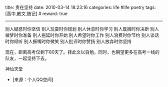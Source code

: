 title: 贵在坚持 
date: 2010-03-14 18:23:16
categories: life #life poetry
tags: [高中,散文,随记]  # <!--more-->
reward: true

---

别人疑惑时你坚信
别人玩耍时你规划
别人休息时你学习
别人耽搁时你决断
别人做梦时你准备
别人拖延时你开始
别人希望时你工作
别人浪费时你节约
别人谈话时你倾听
别人撅嘴时你微笑
别人批评时你赞扬
别人放弃时你坚持

<!--more-->

现在，距离高考仅剩下80天了。择此文以自勉，同时，也期望更多在高考一线的队友，一起坚持下去。


神仙天堂


- [来源：个人QQ空间]
